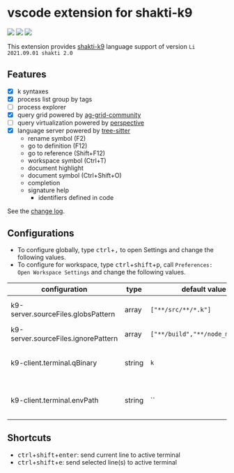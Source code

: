 # vscode extension for shakti-k9

[![](https://img.shields.io/visual-studio-marketplace/v/jshinonome.vscode-k9)](https://marketplace.visualstudio.com/items?itemName=jshinonome.vscode-k9)
[![](https://vsmarketplacebadge.apphb.com/downloads/jshinonome.vscode-k9.svg?color=blue&style=flat)](https://marketplace.visualstudio.com/items?itemName=jshinonome.vscode-k9)
[![](https://vsmarketplacebadge.apphb.com/installs/jshinonome.vscode-k9.svg?color=success&style=flat)](https://marketplace.visualstudio.com/items?itemName=jshinonome.vscode-k9)

This extension provides [shakti-k9](https://shakti.sh/) language support of version `Li 2021.09.01 shakti 2.0`

## Features

-   [x] k syntaxes
-   [x] process list group by tags
-   [ ] process explorer
-   [x] query grid powered by [ag-grid-community](https://www.ag-grid.com/)
-   [ ] query virtualization powered by [perspective](https://perspective.finos.org/)
-   [x] language server powered by [tree-sitter](https://tree-sitter.github.io/tree-sitter/)
    -   rename symbol (F2)
    -   go to definition (F12)
    -   go to reference (Shift+F12)
    -   workspace symbol (Ctrl+T)
    -   document highlight
    -   document symbol (Ctrl+Shift+O)
    -   completion
    -   signature help
        -   identifiers defined in code

See the [change log](https://github.com/jshinonome/vscode-k9/blob/master/CHANGELOG.md).

## Configurations

-   To configure globally, type <kbd>ctrl</kbd>+<kbd>,</kbd> to open Settings and change the following values.
-   To configure for workspace, type <kbd>ctrl</kbd>+<kbd>shift</kbd>+<kbd>p</kbd>, call `Preferences: Open Workspace Settings` and change the following values.

| configuration                       | type   | default value                    | description                                |
| ----------------------------------- | ------ | -------------------------------- | ------------------------------------------ |
| k9-server.sourceFiles.globsPattern  | array  | `["**/src/**/*.k"]`              | source folder to be included               |
| k9-server.sourceFiles.ignorePattern | array  | `["**/build","**/node_modules"]` | folder to be excluded                      |
| k9-client.terminal.qBinary          | string | `k`                              | k executable file or full path             |
| k9-client.terminal.envPath          | string | ``                               | environment file relative or absolute path |

## Shortcuts

-   <kbd>ctrl</kbd>+<kbd>shift</kbd>+<kbd>enter</kbd>: send current line to active terminal
-   <kbd>ctrl</kbd>+<kbd>shift</kbd>+<kbd>e</kbd>: send selected line(s) to active terminal
